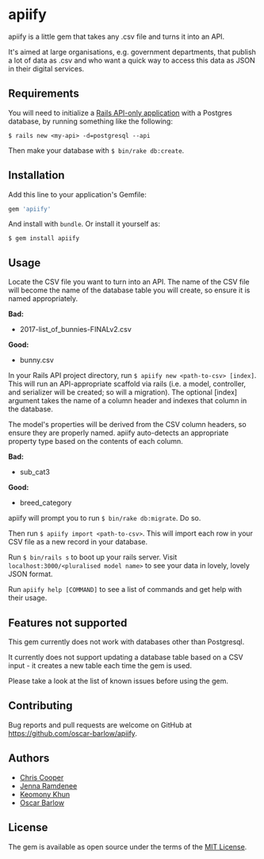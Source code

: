 # apiify

apiify is a little gem that takes any .csv file and turns it into an API.

It's aimed at large organisations, e.g. government departments, that publish a lot of data as .csv and who want a quick way to access this data as JSON in their digital services.

## Requirements
You will need to initialize a [Rails API-only application](http://edgeguides.rubyonrails.org/api_app.html) with a Postgres database, by running something like the following:

    $ rails new <my-api> -d=postgresql --api

Then make your database with `$ bin/rake db:create`.

## Installation
Add this line to your application's Gemfile:

```ruby
gem 'apiify'
```

And install with `bundle`. Or install it yourself as:

    $ gem install apiify

## Usage

Locate the CSV file you want to turn into an API. The name of the CSV file will become the name of the database table you will create, so ensure it is named appropriately.

**Bad:**
* 2017-list_of_bunnies-FINALv2.csv

**Good:**
* bunny.csv

In your Rails API project directory, run `$ apiify new <path-to-csv> [index]`. This will run an API-appropriate scaffold via rails (i.e. a model, controller, and serializer will be created; so will a migration). The optional [index] argument takes the name of a column header and indexes that column in the database.

The model's properties will be derived from the CSV column headers, so ensure they are properly named. apiify auto-detects an appropriate property type based on the contents of each column.

**Bad:**
* sub_cat3

**Good:**
* breed_category

apiify will prompt you to run `$ bin/rake db:migrate`. Do so.

Then run `$ apiify import <path-to-csv>`. This will import each row in your CSV file as a new record in your database.

Run `$ bin/rails s` to boot up your rails server. Visit `localhost:3000/<pluralised model name>` to see your data in lovely, lovely JSON format.

Run `apiify help [COMMAND]` to see a list of commands and get help with their usage.

## Features not supported
This gem currently does not work with databases other than Postgresql.

It currently does not support updating a database table based on a CSV input - it creates a new table each time the gem is used.

Please take a look at the list of known issues before using the gem.

## Contributing

Bug reports and pull requests are welcome on GitHub at https://github.com/oscar-barlow/apiify.

## Authors
* [Chris Cooper](https://github.com/cjcoops)
* [Jenna Ramdenee](https://github.com/jennaramdenee)
* [Keomony Khun](https://github.com/keomony)
* [Oscar Barlow](https://github.com/oscar-barlow/)


## License

The gem is available as open source under the terms of the [MIT License](http://opensource.org/licenses/MIT).
